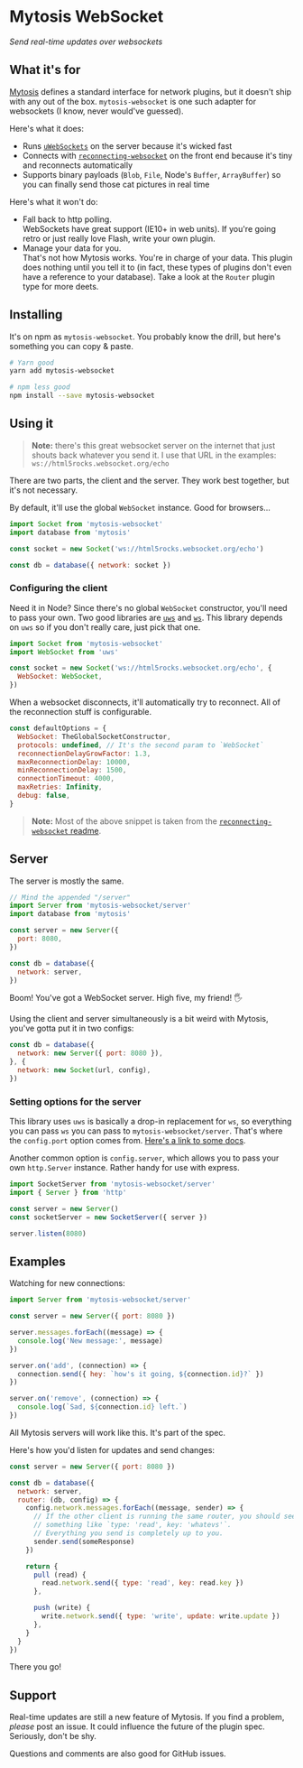 # Mytosis WebSocket
*Send real-time updates over websockets*

## What it's for
[Mytosis](https://github.com/PsychoLlama/mytosis) defines a standard interface for network plugins, but it doesn't ship with any out of the box. `mytosis-websocket` is one such adapter for websockets (I know, never would've guessed).

Here's what it does:
- Runs [`uWebSockets`](https://www.npmjs.com/package/uws) on the server because it's wicked fast
- Connects with [`reconnecting-websocket`](https://github.com/pladaria/reconnecting-websocket) on the front end because it's tiny and reconnects automatically
- Supports binary payloads (`Blob`, `File`, Node's `Buffer`, `ArrayBuffer`) so you can finally send those cat pictures in real time

Here's what it won't do:
- Fall back to http polling.<br />
  WebSockets have great support (IE10+ in web units). If you're going retro or just really love Flash, write your own plugin.
- Manage your data for you.<br />
  That's not how Mytosis works. You're in charge of your data. This plugin does nothing until you tell it to (in fact, these types of plugins don't even have a reference to your database). Take a look at the `Router` plugin type for more deets.

## Installing
It's on npm as `mytosis-websocket`. You probably know the drill, but here's something you can copy & paste.

```sh
# Yarn good
yarn add mytosis-websocket

# npm less good
npm install --save mytosis-websocket
```

## Using it
> **Note:** there's this great websocket server on the internet that just shouts back whatever you send it. I use that URL in the examples: `ws://html5rocks.websocket.org/echo`

There are two parts, the client and the server. They work best together, but it's not necessary.

By default, it'll use the global `WebSocket` instance. Good for browsers...

```js
import Socket from 'mytosis-websocket'
import database from 'mytosis'

const socket = new Socket('ws://html5rocks.websocket.org/echo')

const db = database({ network: socket })
```

### Configuring the client
Need it in Node? Since there's no global `WebSocket` constructor, you'll need to pass your own. Two good libraries are [`uws`](https://www.npmjs.com/package/uws) and [`ws`](https://www.npmjs.com/package/ws). This library depends on `uws` so if you don't really care, just pick that one.

```js
import Socket from 'mytosis-websocket'
import WebSocket from 'uws'

const socket = new Socket('ws://html5rocks.websocket.org/echo', {
  WebSocket: WebSocket,
})
```

When a websocket disconnects, it'll automatically try to reconnect. All of the reconnection stuff is configurable.

```js
const defaultOptions = {
  WebSocket: TheGlobalSocketConstructor,
  protocols: undefined, // It's the second param to `WebSocket`
  reconnectionDelayGrowFactor: 1.3,
  maxReconnectionDelay: 10000,
  minReconnectionDelay: 1500,
  connectionTimeout: 4000,
  maxRetries: Infinity,
  debug: false,
}
```

> **Note:** Most of the above snippet is taken from the [`reconnecting-websocket` readme](https://github.com/pladaria/reconnecting-websocket).

## Server
The server is mostly the same.

```js
// Mind the appended "/server"
import Server from 'mytosis-websocket/server'
import database from 'mytosis'

const server = new Server({
  port: 8080,
})

const db = database({
  network: server,
})
```

Boom! You've got a WebSocket server. High five, my friend! :raised_hand_with_fingers_splayed:

Using the client and server simultaneously is a bit weird with Mytosis, you've gotta put it in two configs:

```js
const db = database({
  network: new Server({ port: 8080 }),
}, {
  network: new Socket(url, config),
})
```

### Setting options for the server
This library uses `uws` is basically a drop-in replacement for `ws`, so everything you can pass `ws` you can pass to `mytosis-websocket/server`. That's where the `config.port` option comes from. [Here's a link to some docs](https://www.npmjs.com/package/ws).

Another common option is `config.server`, which allows you to pass your own `http.Server` instance. Rather handy for use with express.

```js
import SocketServer from 'mytosis-websocket/server'
import { Server } from 'http'

const server = new Server()
const socketServer = new SocketServer({ server })

server.listen(8080)
```

## Examples
Watching for new connections:

```js
import Server from 'mytosis-websocket/server'

const server = new Server({ port: 8080 })

server.messages.forEach((message) => {
  console.log('New message:', message)
})

server.on('add', (connection) => {
  connection.send({ hey: `how's it going, ${connection.id}?` })
})

server.on('remove', (connection) => {
  console.log(`Sad, ${connection.id} left.`)
})
```

All Mytosis servers will work like this. It's part of the spec.

Here's how you'd listen for updates and send changes:

```js
const server = new Server({ port: 8080 })

const db = database({
  network: server,
  router: (db, config) => {
    config.network.messages.forEach((message, sender) => {
      // If the other client is running the same router, you should see
      // something like `type: 'read', key: 'whatevs'`.
      // Everything you send is completely up to you.
      sender.send(someResponse)
    })

    return {
      pull (read) {
        read.network.send({ type: 'read', key: read.key })
      },

      push (write) {
        write.network.send({ type: 'write', update: write.update })
      },
    }
  }
})
```

There you go!

## Support
Real-time updates are still a new feature of Mytosis. If you find a problem, _please_ post an issue. It could influence the future of the plugin spec. Seriously, don't be shy.

Questions and comments are also good for GitHub issues.
